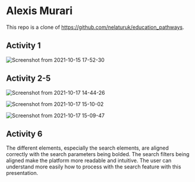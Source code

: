 # Alexis Murari
This repo is a clone of https://github.com/nelaturuk/education_pathways.

## Activity 1

![Screenshot from 2021-10-15 17-52-30](https://user-images.githubusercontent.com/60163267/137642068-70e78fd3-0d99-4e3f-bab2-1d45faef96fe.png)

## Activity 2-5

![Screenshot from 2021-10-17 14-44-26](https://user-images.githubusercontent.com/60163267/137642089-33ae84d9-4173-493e-bf41-cf8d4cdbafcb.png)

![Screenshot from 2021-10-17 15-10-02](https://user-images.githubusercontent.com/60163267/137642095-1e5a8335-d075-4408-a2d1-e41bd390cfda.png)

![Screenshot from 2021-10-17 15-09-47](https://user-images.githubusercontent.com/60163267/137642099-01369825-b2df-47fd-8c01-593087a7a134.png)

## Activity 6

The different elements, especially the search elements, are aligned correctly with the search parameters being bolded. The search filters being aligned make the platform more readable and intuitive. The user can understand more easily how to process with the search feature with this presentation.
